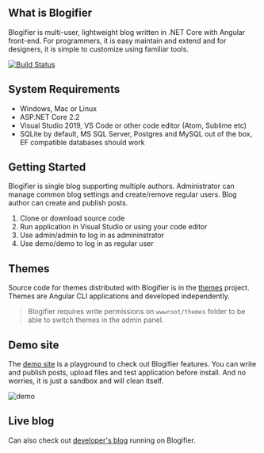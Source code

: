 ## What is Blogifier

Blogifier is multi-user, lightweight blog written in .NET Core with Angular front-end. For programmers, it is easy maintain and extend and for designers, it is simple to customize using familiar tools.

[![Build Status](https://dev.azure.com/koznak/Blogifier/_apis/build/status/blogifierdotnet.Blogifier)](https://dev.azure.com/koznak/Blogifier/_build/latest?definitionId=3)

## System Requirements

* Windows, Mac or Linux
* ASP.NET Core 2.2
* Visual Studio 2019, VS Code or other code editor (Atom, Sublime etc)
* SQLite by default, MS SQL Server, Postgres and MySQL out of the box, EF compatible databases should work

## Getting Started

Blogifier is single blog supporting multiple authors. Administrator can manage common blog settings and create/remove regular users. Blog author can create and publish posts.

1. Clone or download source code
2. Run application in Visual Studio or using your code editor
3. Use admin/admin to log in as admininstrator
4. Use demo/demo to log in as regular user

## Themes

Source code for themes distributed with Blogifier  is in the [themes](https://github.com/blogifierdotnet/themes) project. 
Themes are Angular CLI applications and developed independently.

> Blogifier requires write permissions on `wwwroot/themes` folder to be able to switch themes in the admin panel.

## Demo site

The [demo site](http://blogifier.net/blog) is a playground to check out Blogifier features. You can write and publish posts, upload files and test application before install. And no worries, it is just a sandbox and will clean itself.

![demo](https://user-images.githubusercontent.com/1932785/60846983-d6afcf80-a1a6-11e9-9f45-2d747900e395.jpg)

## Live blog

Can also check out [developer's blog](http://www.ablikim.com/Blogifier) running on Blogifier.
